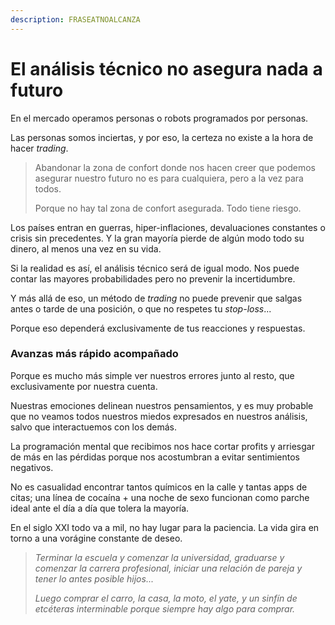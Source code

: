 ```yaml
---
description: FRASEATNOALCANZA
---
```


# El análisis técnico no asegura nada a futuro

En el mercado operamos personas o robots programados por personas.

Las personas somos inciertas, y por eso, la certeza no existe a la hora de hacer _trading_.

> Abandonar la zona de confort donde nos hacen creer que podemos asegurar nuestro futuro no es para cualquiera, pero a la vez para todos.
>
> Porque no hay tal zona de confort asegurada. Todo tiene riesgo.

Los países entran en guerras, hiper-inflaciones, devaluaciones constantes o crisis sin precedentes. Y la gran mayoría pierde de algún modo todo su dinero, al menos una vez en su vida.

Si la realidad es así, el análisis técnico será de igual modo. Nos puede contar las mayores probabilidades pero no prevenir la incertidumbre.

Y más allá de eso, un método de _trading_ no puede prevenir que salgas antes o tarde de una posición, o que no respetes tu _stop-loss_...

Porque eso dependerá exclusivamente de tus reacciones y respuestas.

### Avanzas más rápido acompañado

Porque es mucho más simple ver nuestros errores junto al resto, que exclusivamente por nuestra cuenta.

Nuestras emociones delinean nuestros pensamientos, y es muy probable que no veamos todos nuestros miedos expresados en nuestros análisis, salvo que interactuemos con los demás.

La programación mental que recibimos nos hace cortar profits y arriesgar de más en las pérdidas porque nos acostumbran a evitar sentimientos negativos.

No es casualidad encontrar tantos químicos en la calle y tantas apps de citas; una línea de cocaína + una noche de sexo funcionan como parche ideal ante el día a día que tolera la mayoría.

En el siglo XXI todo va a mil, no hay lugar para la paciencia. La vida gira en torno a una vorágine constante de deseo.

> _Terminar la escuela y comenzar la universidad, graduarse y comenzar la carrera profesional, iniciar una relación de pareja y tener lo antes posible hijos..._
>
> _Luego comprar el carro, la casa, la moto, el yate, y un sinfín de etcéteras interminable porque siempre hay algo para comprar._

